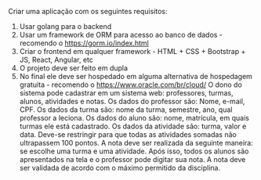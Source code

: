 Criar uma aplicação com os seguintes requisitos:

1. Usar golang para o backend
2. Usar um framework de ORM para acesso ao banco de dados - recomendo o https://gorm.io/index.html 
3. Criar o frontend em qualquer framework - HTML + CSS + Bootstrap + JS, React, Angular, etc
4. O projeto deve ser feito em dupla
5. No final ele deve ser hospedado em alguma alternativa de hospedagem gratuita - recomendo o https://www.oracle.com/br/cloud/
O dono do sistema pode cadastrar em um sistema web: professores, turmas, alunos, atividades e notas. Os dados do professor são: Nome, e-mail, CPF. Os dados da turma são: nome da turma, semestre, ano, qual professor a leciona. Os dados do aluno são: nome, matrícula, em quais turmas ele está cadastrado. Os dados da atividade são: turma, valor e data. Deve-se restringir para que todas as atividades somadas não ultrapassem 100 pontos. A nota deve ser realizada da seguinte maneira: se escolhe uma turma e uma atividade. Após isso, todos os alunos são apresentados na tela e o professor pode digitar sua nota. A nota deve ser validada de acordo com o máximo permitido da disciplina. 

